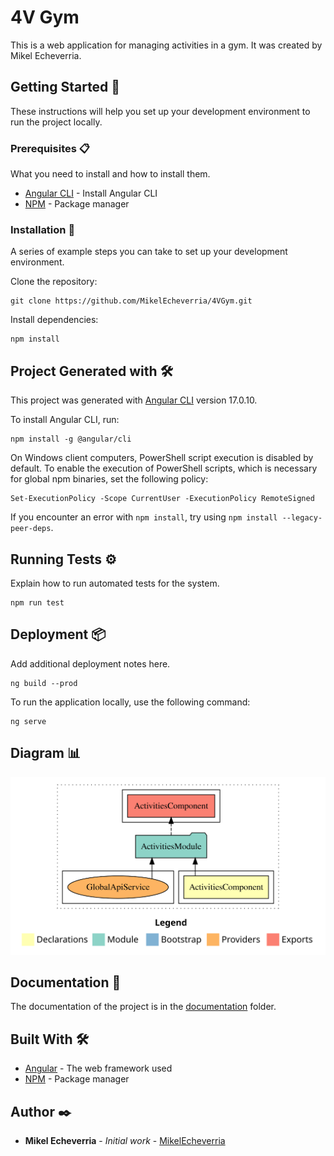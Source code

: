 # 4V Gym

This is a web application for managing activities in a gym. It was created by Mikel Echeverria.

## Getting Started 🚀

These instructions will help you set up your development environment to run the project locally.

### Prerequisites 📋

What you need to install and how to install them.

* [Angular CLI](https://angular.io/guide/setup-local) - Install Angular CLI
* [NPM](https://www.npmjs.com/) - Package manager

### Installation 🔧

A series of example steps you can take to set up your development environment.

Clone the repository:

```shell
git clone https://github.com/MikelEcheverria/4VGym.git
```

Install dependencies:

```shell
npm install
```

## Project Generated with 🛠️

This project was generated with [Angular CLI](https://github.com/angular/angular-cli) version 17.0.10.

To install Angular CLI, run:

```shell
npm install -g @angular/cli
```

On Windows client computers, PowerShell script execution is disabled by default. To enable the execution of
PowerShell scripts, which is necessary for global npm binaries, set the following policy:

```shell
Set-ExecutionPolicy -Scope CurrentUser -ExecutionPolicy RemoteSigned
```

If you encounter an error with `npm install`, try using `npm install --legacy-peer-deps`.

## Running Tests ⚙️

Explain how to run automated tests for the system.

```shell
npm run test
```

## Deployment 📦

Add additional deployment notes here.

```shell
ng build --prod
```

To run the application locally, use the following command:

```shell
ng serve
```

## Diagram 📊

![Diagrama de Componentes Angular](documentation/graph/dependencies.svg)

## Documentation 📖

The documentation of the project is in the [documentation](documentation) folder.

## Built With 🛠️

* [Angular](https://angular.io/) - The web framework used
* [NPM](https://www.npmjs.com/) - Package manager

## Author ✒️

* **Mikel Echeverria** - *Initial work* - [MikelEcheverria](https://github.com/MikelEcheverria)
